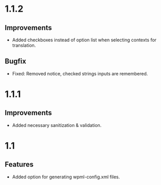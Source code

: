 # 1.1.2

## Improvements

* Added checkboxes instead of option list when selecting contexts for translation.

## Bugfix

* Fixed: Removed notice, checked strings inputs are remembered.

# 1.1.1

## Improvements

* Added necessary sanitization & validation.

# 1.1

## Features

* Added option for generating wpml-config.xml files.
